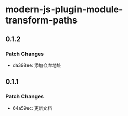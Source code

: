 # modern-js-plugin-module-transform-paths

## 0.1.2

### Patch Changes

- da398ee: 添加仓库地址

## 0.1.1

### Patch Changes

- 64a59ec: 更新文档
